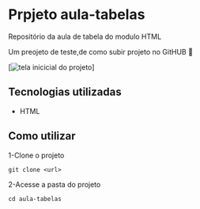 # Prpjeto aula-tabelas
Repositório da aula de tabela do modulo HTML

Um preojeto de teste,de como subir projeto no GitHUB 🚀

[<img src="./an.gif" alt="tela inicicial do projeto">]


## Tecnologias utilizadas
- HTML

## Como utilizar
1-Clone o projeto
```
git clone <url>
```
2-Acesse a pasta do projeto
```
cd aula-tabelas
```

